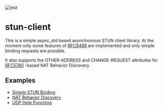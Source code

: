![test](https://github.com/yoshd/stun-client/workflows/Test/badge.svg)

# stun-client

This is a simple async_std based asynchronous STUN client library.
At the moment only some features of [RFC8489](https://tools.ietf.org/html/rfc8489) are implemented and only simple binding requests are possible.

It also supports the OTHER-ADDRESS and CHANGE-REQUEST attributes for [RFC5780](https://tools.ietf.org/html/rfc5780) -based NAT Behavior Discovery.

## Examples

- [Simple STUN Binding](examples/stun_client.rs)
- [NAT Behavior Discovery](examples/nat_behavior_discovery.rs)
- [UDP Hole Punching](examples/udp_hole_punching.rs)
